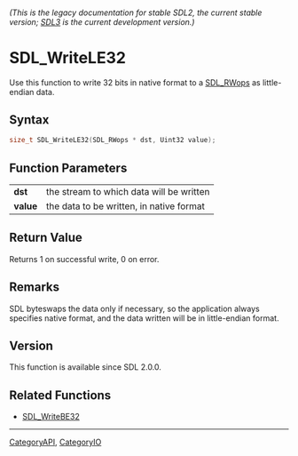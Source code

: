 ###### (This is the legacy documentation for stable SDL2, the current stable version; [SDL3](https://wiki.libsdl.org/SDL3/) is the current development version.)
# SDL_WriteLE32

Use this function to write 32 bits in native format to a [SDL_RWops](SDL_RWops) as little-endian data.

## Syntax

```c
size_t SDL_WriteLE32(SDL_RWops * dst, Uint32 value);

```

## Function Parameters

|               |                                          |
| ------------- | ---------------------------------------- |
| **dst**       | the stream to which data will be written |
| **value**     | the data to be written, in native format |

## Return Value

Returns 1 on successful write, 0 on error.

## Remarks

SDL byteswaps the data only if necessary, so the application always
specifies native format, and the data written will be in little-endian
format.

## Version

This function is available since SDL 2.0.0.

## Related Functions

* [SDL_WriteBE32](SDL_WriteBE32)

----
[CategoryAPI](CategoryAPI), [CategoryIO](CategoryIO)


